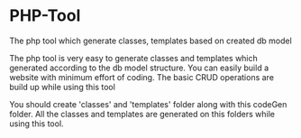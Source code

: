 # PHP-Tool
The php tool which generate classes, templates based on created db model

The php tool is very easy to generate classes and templates which generated according to the db model structure. 
You can easily build a website with minimum effort of coding. The basic CRUD operations are build up while using this tool
 
 You should create 'classes' and 'templates' folder along with this codeGen folder. All the classes and templates are 
 generated on this folders while using this tool.
